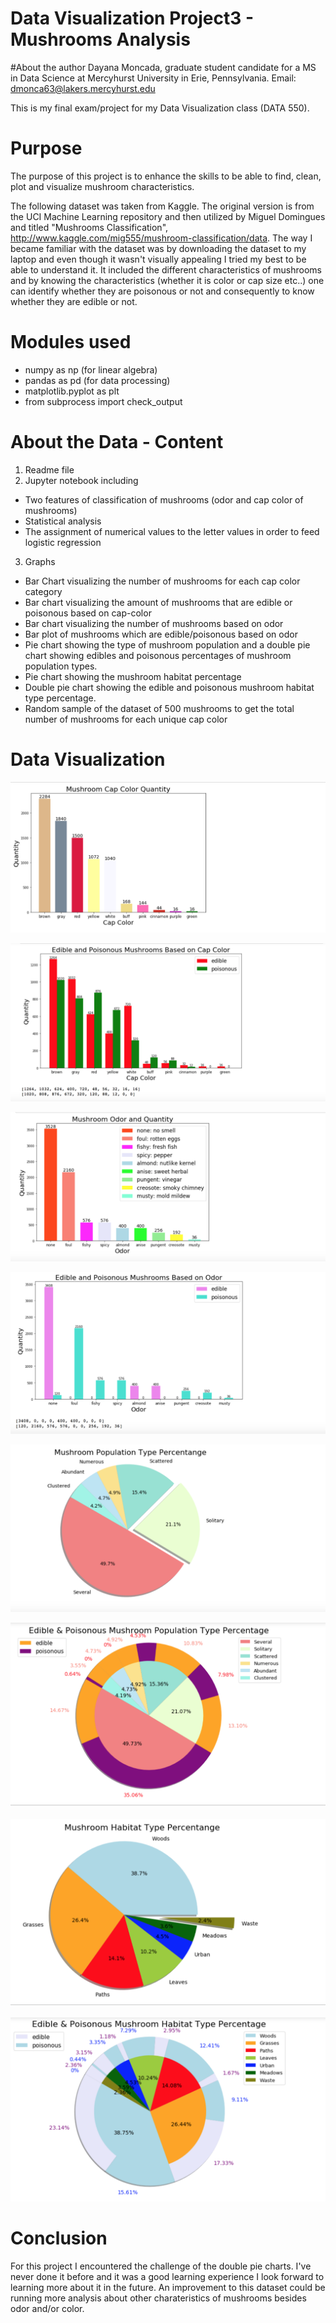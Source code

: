 # Data Visualization Project3 - Mushrooms Analysis

#About the author
Dayana Moncada, graduate student candidate for a MS in Data Science at Mercyhurst University in Erie, Pennsylvania. 
Email: dmonca63@lakers.mercyhurst.edu

This is my final exam/project for my Data Visualization class (DATA 550).

# Purpose
The purpose of this project is to enhance the skills to be able to find, clean, plot and visualize mushroom characteristics.

The following dataset was taken from Kaggle. The original version is from the UCI Machine Learning repository and then utilized by 
Miguel Domingues and titled "Mushrooms Classification", http://www.kaggle.com/mig555/mushroom-classification/data. The way I became 
familiar with the dataset was by downloading the dataset to my laptop and even though it wasn't visually appealing I tried my best 
to be able to understand it. It included the different characteristics of mushrooms and by knowing the characteristics (whether it is
color or cap size etc..) one can identify whether they are poisonous or not and consequently to know whether they are edible or not.

# Modules used
* numpy as np (for linear algebra)
* pandas as pd (for data processing)
* matplotlib.pyplot as plt
* from subprocess import check_output


# About the Data - Content
1. Readme file
2. Jupyter notebook including 
* Two features of classification of mushrooms (odor and cap color of mushrooms)
* Statistical analysis
* The assignment of numerical values to the letter values in order to feed logistic regression
3. Graphs
* Bar Chart visualizing the number of mushrooms for each cap color category
* Bar chart visualizing the amount of mushrooms that are edible or poisonous based on cap-color
* Bar chart visualizing the number of mushrooms based on odor
* Bar plot of mushrooms which are edible/poisonous based on odor
* Pie chart showing the type of mushroom population and a double pie chart showing edibles and poisonous percentages of mushroom
population types.
* Pie chart showing the mushroom habitat percentage 
* Double pie chart showing the edible and poisonous mushroom habitat type percentage. 
* Random sample of the dataset of 500 mushrooms to get the total number of mushrooms for each unique cap color

# Data Visualization
![alt text](https://github.com/dmonca63/DataProject3/blob/master/Number1.png)

![alt text](https://github.com/dmonca63/DataProject3/blob/master/Number2.png)

![alt text](https://github.com/dmonca63/DataProject3/blob/master/Number3.png)

![alt text](https://github.com/dmonca63/DataProject3/blob/master/Number4.png)

![alt text](https://github.com/dmonca63/DataProject3/blob/master/Number5.png)

![alt text](https://github.com/dmonca63/DataProject3/blob/master/Number6.png)

![alt text](https://github.com/dmonca63/DataProject3/blob/master/Number7.png)

![alt text](https://github.com/dmonca63/DataProject3/blob/master/Number8.png)

# Conclusion
For this project I encountered the challenge of the double pie charts. I've never done it before and it was a good learning experience I 
look forward to learning more about it in the future. An improvement to this dataset could be running more analysis about other charateristics of mushrooms besides odor and/or color.
